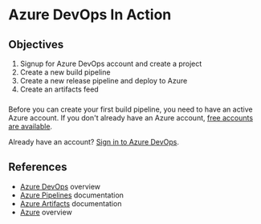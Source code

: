 # Azure DevOps In Action

## Objectives

1. Signup for Azure DevOps account and create a project
1. Create a new build pipeline
1. Create a new release pipeline and deploy to Azure
1. Create an artifacts feed

### 
Before you can create your first build pipeline, you need to have an active Azure account. If you don't already have an Azure account, [free accounts are available](https://azure.microsoft.com/free/).

Already have an account? [Sign in to Azure DevOps](https://go.microsoft.com/fwlink/?LinkId=2014676&WebUserId=20c8e233-2e49-4e1e-92e9-8321b059ed1b&clcid=0x1009).

## References

* [Azure DevOps](https://azure.microsoft.com/en-ca/services/devops/) overview
* [Azure Pipelines](https://docs.microsoft.com/en-ca/azure/devops/pipelines/index?view=vsts) documentation
* [Azure Artifacts](https://docs.microsoft.com/en-us/azure/devops/artifacts/?view=vsts) documentation
* [Azure](https://azure.microsoft.com) overview